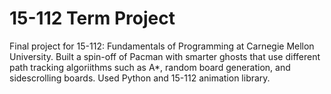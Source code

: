 # 15-112 Term Project
Final project for 15-112: Fundamentals of Programming at Carnegie Mellon University. Built a spin-off of Pacman with smarter ghosts that use different path tracking algoriithms such as A*, random board generation, and sidescrolling boards. Used Python and 15-112 animation library. 
